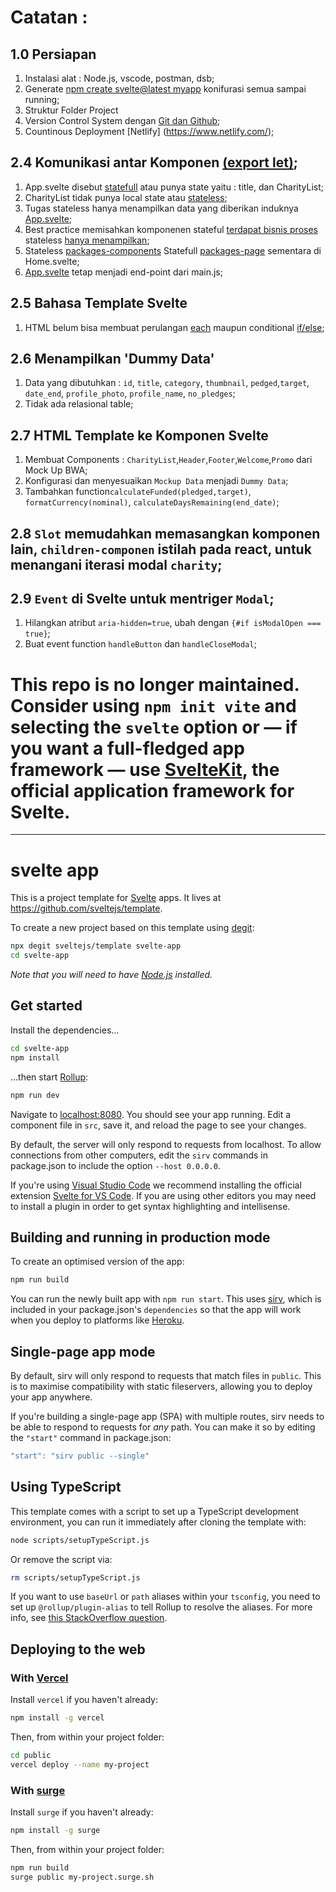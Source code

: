 # Catatan :

## 1.0 Persiapan
1. Instalasi alat : Node.js, vscode, postman, dsb;
2. Generate [npm create svelte@latest myapp]() konifurasi semua sampai running;
3. Struktur Folder Project
4. Version Control System dengan [Git dan Github](); 
5. Countinous Deployment [Netlify] (https://www.netlify.com/);

## 2.4 Komunikasi antar Komponen [(export let)]();
1. App.svelte disebut [statefull]() atau punya state yaitu : title, dan CharityList;
2. CharityList tidak punya local state atau [stateless]();
3. Tugas stateless hanya menampilkan data yang diberikan induknya [App.svelte]();
4. Best practice memisahkan komponenen stateful [terdapat bisnis proses]() stateless [hanya menampilkan]();
5. Stateless [packages-components]() Statefull [packages-page]() sementara di Home.svelte; 
6. [App.svelte]() tetap menjadi end-point dari main.js;

## 2.5 Bahasa Template Svelte
1. HTML belum bisa membuat perulangan [each]() maupun conditional [if/else]();

## 2.6 Menampilkan 'Dummy Data'
1. Data yang dibutuhkan : `id`, `title`, `category`, `thumbnail`, `pedged`,`target`, `date_end`, `profile_photo`, `profile_name`, `no_pledges`;
2. Tidak ada relasional table;

## 2.7 HTML Template ke Komponen Svelte
1. Membuat Components : `CharityList`,`Header`,`Footer`,`Welcome`,`Promo` dari Mock Up BWA;
2. Konfigurasi dan menyesuaikan `Mockup Data` menjadi `Dummy Data`;
3. Tambahkan function`calculateFunded(pledged,target)`, `formatCurrency(nominal)`, `calculateDaysRemaining(end_date)`;

## 2.8 `Slot` memudahkan memasangkan komponen lain, `children-componen` istilah pada react,  untuk menangani iterasi modal `charity`;

## 2.9 `Event` di Svelte untuk mentriger `Modal`;
1. Hilangkan atribut `aria-hidden=true`, ubah dengan `{#if isModalOpen === true}`;
2. Buat event function `handleButton` dan `handleCloseModal`;

# This repo is no longer maintained. Consider using `npm init vite` and selecting the `svelte` option or — if you want a full-fledged app framework — use [SvelteKit](https://kit.svelte.dev), the official application framework for Svelte.

---

# svelte app

This is a project template for [Svelte](https://svelte.dev) apps. It lives at https://github.com/sveltejs/template.

To create a new project based on this template using [degit](https://github.com/Rich-Harris/degit):

```bash
npx degit sveltejs/template svelte-app
cd svelte-app
```

*Note that you will need to have [Node.js](https://nodejs.org) installed.*


## Get started

Install the dependencies...

```bash
cd svelte-app
npm install
```

...then start [Rollup](https://rollupjs.org):

```bash
npm run dev
```

Navigate to [localhost:8080](http://localhost:8080). You should see your app running. Edit a component file in `src`, save it, and reload the page to see your changes.

By default, the server will only respond to requests from localhost. To allow connections from other computers, edit the `sirv` commands in package.json to include the option `--host 0.0.0.0`.

If you're using [Visual Studio Code](https://code.visualstudio.com/) we recommend installing the official extension [Svelte for VS Code](https://marketplace.visualstudio.com/items?itemName=svelte.svelte-vscode). If you are using other editors you may need to install a plugin in order to get syntax highlighting and intellisense.

## Building and running in production mode

To create an optimised version of the app:

```bash
npm run build
```

You can run the newly built app with `npm run start`. This uses [sirv](https://github.com/lukeed/sirv), which is included in your package.json's `dependencies` so that the app will work when you deploy to platforms like [Heroku](https://heroku.com).


## Single-page app mode

By default, sirv will only respond to requests that match files in `public`. This is to maximise compatibility with static fileservers, allowing you to deploy your app anywhere.

If you're building a single-page app (SPA) with multiple routes, sirv needs to be able to respond to requests for *any* path. You can make it so by editing the `"start"` command in package.json:

```js
"start": "sirv public --single"
```

## Using TypeScript

This template comes with a script to set up a TypeScript development environment, you can run it immediately after cloning the template with:

```bash
node scripts/setupTypeScript.js
```

Or remove the script via:

```bash
rm scripts/setupTypeScript.js
```

If you want to use `baseUrl` or `path` aliases within your `tsconfig`, you need to set up `@rollup/plugin-alias` to tell Rollup to resolve the aliases. For more info, see [this StackOverflow question](https://stackoverflow.com/questions/63427935/setup-tsconfig-path-in-svelte).

## Deploying to the web

### With [Vercel](https://vercel.com)

Install `vercel` if you haven't already:

```bash
npm install -g vercel
```

Then, from within your project folder:

```bash
cd public
vercel deploy --name my-project
```

### With [surge](https://surge.sh/)

Install `surge` if you haven't already:

```bash
npm install -g surge
```

Then, from within your project folder:

```bash
npm run build
surge public my-project.surge.sh
```
